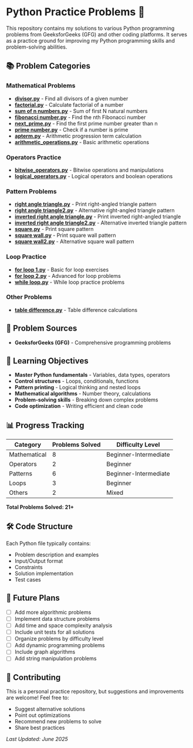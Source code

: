 # Python Practice Problems 🐍

This repository contains my solutions to various Python programming problems from GeeksforGeeks (GFG) and other coding platforms. It serves as a practice ground for improving my Python programming skills and problem-solving abilities.

## 📚 Problem Categories

### Mathematical Problems
- **[divisor.py](divisor.py)** - Find all divisors of a given number
- **[factorial.py](factorial.py)** - Calculate factorial of a number
- **[sum of n numbers.py](sum%20of%20n%20numbers.py)** - Sum of first N natural numbers
- **[fibonacci number.py](fibonacci%20number.py)** - Find the nth Fibonacci number
- **[next_prime.py](next_prime.py)** - Find the first prime number greater than n
- **[prime number.py](prime%20number.py)** - Check if a number is prime
- **[apterm.py](apterm.py)** - Arithmetic progression term calculation
- **[arithmetic_operations.py](arithmetic_operations.py)** - Basic arithmetic operations

### Operators Practice
- **[bitwise_operators.py](bitwise_operators.py)** - Bitwise operations and manipulations
- **[logical_operators.py](logical_operators.py)** - Logical operators and boolean operations

### Pattern Problems
- **[right angle triangle.py](right%20angle%20triangle.py)** - Print right-angled triangle pattern
- **[right angle triangle2.py](right%20angle%20triangle2.py)** - Alternative right-angled triangle pattern
- **[inverted right angle triangle.py](inverted%20right%20angle%20triangle.py)** - Print inverted right-angled triangle
- **[inverted right angle triangle2.py](inverted%20right%20angle%20triangle2.py)** - Alternative inverted triangle pattern
- **[square.py](square.py)** - Print square pattern
- **[square wall.py](square%20wall.py)** - Print square wall pattern
- **[square wall2.py](square%20wall2.py)** - Alternative square wall pattern

### Loop Practice
- **[for loop 1.py](for%20loop%201.py)** - Basic for loop exercises
- **[for loop 2.py](for%20loop%202.py)** - Advanced for loop problems
- **[while loop.py](while%20loop.py)** - While loop practice problems

### Other Problems
- **[table difference.py](table%20difference.py)** - Table difference calculations



## 📖 Problem Sources

- **GeeksforGeeks (GFG)** - Comprehensive programming problems

## 🎯 Learning Objectives

- **Master Python fundamentals** - Variables, data types, operators
- **Control structures** - Loops, conditionals, functions
- **Pattern printing** - Logical thinking and nested loops
- **Mathematical algorithms** - Number theory, calculations
- **Problem-solving skills** - Breaking down complex problems
- **Code optimization** - Writing efficient and clean code

## 📊 Progress Tracking

| Category     | Problems Solved |    Difficulty Level   |
|--------------|-----------------|-----------------------|
| Mathematical |              8  | Beginner-Intermediate |
| Operators    |              2  | Beginner              |
| Patterns     |              6  | Beginner-Intermediate |
| Loops        |              3  | Beginner              |
| Others       |              2  | Mixed                 |

**Total Problems Solved: 21+**

## 🛠️ Code Structure

Each Python file typically contains:
- Problem description and examples
- Input/Output format
- Constraints
- Solution implementation
- Test cases


## 🔄 Future Plans

- [ ] Add more algorithmic problems
- [ ] Implement data structure problems
- [ ] Add time and space complexity analysis
- [ ] Include unit tests for all solutions
- [ ] Organize problems by difficulty level
- [ ] Add dynamic programming problems
- [ ] Include graph algorithms
- [ ] Add string manipulation problems

## 🤝 Contributing

This is a personal practice repository, but suggestions and improvements are welcome! Feel free to:
- Suggest alternative solutions
- Point out optimizations
- Recommend new problems to solve
- Share best practices


*Last Updated: June 2025*
